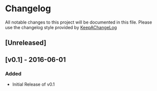# Changelog
All notable changes to this project will be documented in this file.
Please use the changelog style provided by [KeepAChangeLog](http://keepachangelog.com/)

## [Unreleased]

## [v0.1] - 2016-06-01
### Added
- Initial Release of v0.1